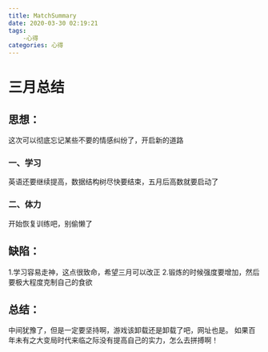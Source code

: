 ```yaml
---
title: MatchSummary
date: 2020-03-30 02:19:21
tags:
    -心得
categories: 心得
---
```

# 三月总结
## 思想：
这次可以彻底忘记某些不要的情感纠纷了，开启新的道路
### 一、学习
英语还要继续提高，数据结构树尽快要结束，五月后高数就要启动了
### 二、体力
开始恢复训练吧，别偷懒了
## 缺陷：
1.学习容易走神，这点很致命，希望三月可以改正
2.锻炼的时候强度要增加，然后要极大程度克制自己的食欲

## 总结：
中间犹豫了，但是一定要坚持啊，游戏该卸载还是卸载了吧，网址也是。
如果百年未有之大变局时代来临之际没有提高自己的实力，怎么去拼搏啊！